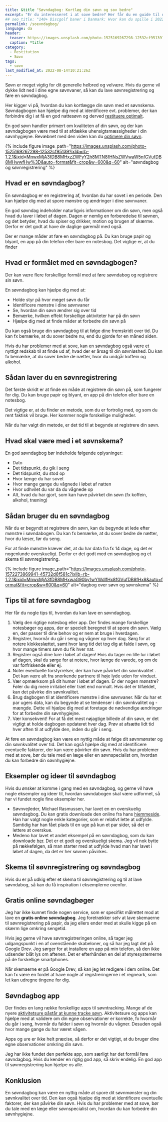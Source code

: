 ```yaml
---
title: &title "Søvndagbog: Kortlæg din søvn og sov bedre"
excerpt: "Er du interesseret i at sove bedre? Her får du en guide til og eksempler på, hvordan du kan lave søvnregistrering og føre en søvndagbog."
## seo_title: "140+ Discgolf baner i Danmark: Hvor kan du spille i 2022?"
permalink: /soevndagbog/
language: da
header:
  teaser: https://images.unsplash.com/photo-1525169267298-12532cf95139?ixlib=rb-1.2.1&ixid=MnwxMjA3fDB8MHxzZWFyY2h8MTN8fHNsZWVwaW5nfGVufDB8MHwwfHw%3D&auto=format&fit=crop&h=300&w=400&q=10
  caption: *title
category:
  - Restitution
  - Søvn
tags:
  - søvn
last_modified_at: 2022-08-14T10:21:26Z
---
```


Søvn er meget vigtig for dit generelle helbred og velvære. Hvis du gerne vil dykke lidt ned i dine egne søvnvaner, så kan du lave søvnregistrering og føre en søvndagbog.

Her kigger vi på, hvordan du kan kortlægge din søvn med et søvnskema. Søvndagbogen kan hjælpe dig med at identificere evt. problemer, der kan forbindre dig i at få en god nattesøvn og derved [restituere optimalt](/restitution/).

En god søvn handler primært om kvaliteten af din søvn, og der kan søvndagbogen være med til at afdække uhensigtsmæssigheder i din søvnhygiejne. Bevæbnet med den viden kan du [optimere din søvn](/soevn-optimering/).

{% include figure image_path="https://images.unsplash.com/photo-1525169267298-12532cf95139?ixlib=rb-1.2.1&ixid=MnwxMjA3fDB8MHxzZWFyY2h8MTN8fHNsZWVwaW5nfGVufDB8MHwwfHw%3D&auto=format&fit=crop&w=600&q=60" alt="søvndagbog og søvnregistrering" %}

## Hvad er en søvndagbog?

En søvndagbog er en registrering af, hvordan du har sovet i en periode. Den kan hjælpe dig med at spore mønstre og ændringer i dine søvnvaner.

En god søvndag indeholder naturligvis informationer om din søvn, men også hvad du laver i løbet af dagen. Dagen er nemlig en forberedelse til søvnen, og det betyder, hvad du spiser og drikker, motion og brugen af skærme. Derfor er det godt at have de daglige gøremål med også.

Der er mange måder at føre en søvndagbog på. Du kan bruge papir og blyant, en app på din telefon eller bare en notesbog. Det vigtige er, at du finder

## Hvad er formålet med en søvndagbogen?

Der kan være flere forskellige formål med at føre søvndabog og registrere sin søvn.

En søvndagbog kan hjælpe dig med at:

* Holde styr på hvor meget søvn du får
* Identificere mønstre i dine søvnvaner
* Se, hvordan din søvn ændrer sig over tid
* Bemærke, hvilken effekt forskellige aktiviteter har på din søvn
* Hjælpe dig med at finde måder at forbedre din søvn på

Du kan også bruge din søvndagbog til at følge dine fremskridt over tid. Du kan fx bemærke, at du sover bedre nu, end du gjorde for en måned siden.

Hvis du har problemer med at sove, kan en søvndagbog også være et nyttigt redskab til at finde ud af, hvad der er årsag til din søvnløshed. Du kan fx bemærke, at  du sover bedre de nætter, hvor du undgår koffein og alkohol.

## Sådan laver du en søvnregistrering

Det første skridt er at finde en måde at registrere din søvn på, som fungerer for dig. Du kan bruge papir og blyant, en app på din telefon eller bare en notesbog.

Det vigtige er, at du finder en metode, som du er fortrolig med, og som du rent faktisk vil bruge. Her kommer nogle forskellige muligheder.

Når du  har valgt din metode, er det tid til at begynde at registrere din søvn.

## Hvad skal være med i et søvnskema?

En god søvndagbog bør indeholde følgende oplysninger:

* Dato
* Det tidspunkt, du gik i seng
* Det tidspunkt, du stod op
* Hvor længe du har sovet
* Hvor mange gange du vågnede i løbet af natten
* Hvor udhvilet du var da du vågnede op
* Alt, hvad du har gjort, som kan have påvirket din søvn (fx koffein, alkohol, træning)

## Sådan bruger du en søvndagbog

Når du er begyndt at registrere din søvn, kan du begynde at lede efter mønstre i søvndabogen. Du kan fx bemærke, at du sover bedre de nætter, hvor du læser, før du  seng.

For at finde mønstre kræver det, at du har data fra fx 14 dage, og det er nogenlunde overskueligt. Derfor er det godt med en søvndagbog og et skema til søvnregistrering.

{% include figure image_path="https://images.unsplash.com/photo-1572273869941-45732d6f581c?ixlib=rb-1.2.1&ixid=MnwxMjA3fDB8MHxwaG90by1wYWdlfHx8fGVufDB8fHx8&auto=format&fit=crop&w=600&q=60" alt="dagbog over søvn og søvnskema" %}

## Tips til at føre søvndagbog

Her får du nogle tips til, hvordan du kan lave en søvndagbog.

1. Vælg den rigtige notesbog eller app. Der findes mange forskellige notesbøger og apps, der er specielt beregnet til at spore din søvn. Vælg en, der passer til dine behov og er nem at bruge i hverdagen.
2. Registrer, hvornår du går i seng og vågner op hver dag. Sørg for at notere klokkeslættet, samt hvor lang tid det tog dig at falde i søvn, og hvor mange timers søvn du fik hver nat.
3. Registrer også dine lure i løbet af dagen! Hvis du tager en lille lur i løbet af dagen, skal du sørge for at notere, hvor længe de varede, og om de var forfriskende eller ej.
4. Noter eventuelle forstyrrelser, der kan have påvirket din søvnkvalitet . Det kan være alt fra snorkende partnere til høje lyde uden for vinduet.
5. Vær opmærksom på dit humør i løbet af dagen. Er der nogen mønstre? Føler du dig mere irritabel eller træt end normalt. Hvis det er tilfældet, kan det påvirke din søvnkvalitet.
6. Brug dagbogen til at identificere mønstre i dine søvnvaner. Når du har et par ugers data, kan du begynde at se tendenser i din søvnkvalitet og -mængde. Dette vil hjælpe dig med at foretage de nødvendige ændringer for at forbedre din søvnhygiejne.
7. Vær konsekvent! For at få det mest nøjagtige billede af din søvn, er det vigtigt at holde dagbogen opdateret hver dag. Prøv at afsætte lidt tid hver aften til at udfylde den, inden du går i seng.

At føre en søvndagbog kan være en nyttig måde at følge dit søvnmønster og din søvnkvalitet over tid. Det kan også hjælpe dig med at identificere eventuelle faktorer, der kan være påvirker din søvn. Hvis du har problemer med at sove, bør du tale med en læge eller en søvnspecialist om, hvordan du kan forbedre din søvnhygiejne.

## Eksempler og ideer til søvndagbog

Hvis du ønsker at komme i gang med en søvndagbog, og gerne vil have nogle eksempler og ideer til, hvordan søvndabogen skal være udformet, så har vi fundet nogle fine eksempler her.

- Søvnvejleder, Michael Rasmussen, har lavet en en overskuelig søvndagbog. Du kan gratis downloade den online fra hans [hjemmeside](https://www.mikael-rasmussen.dk/wp-content/uploads/2017/05/S%C3%B8vndagbog-1.doc). Han har valgt nogle enkle kategorier, som er relativt lette at udfylde. Samtidig har han fået plads til en uge på kun et par sider, så det er lettere at overskue.
- Medeno har lavet et andet eksempel på en søvndagbog, som du kan downloade [her](https://medeno.dk/wp-content/uploads/S%C3%B8vndagbog.pdf). Det er et godt og overskueligt skema. Jeg vil nok bytte på rækkefølgen, så man starter med at udfylde hvad man har lavet i løbet af dagen, da det er her søvnen påvirkes.

## Skema til søvnregistrering og søvndagbog

Hvis du er på udkig efter et skema til søvnregistrering og til at lave søvndabog, så kan du få inspiration i eksemplerne ovenfor.

## Gratis online søvndagbøger

Jeg har ikke kunnet finde nogen service, som er specifikt målrettet mod at lave en **gratis online søvndagbog**. Jeg foretrækker selv at lave skemaerne til søvnregistrering på papir, da jeg ellers ender med at skulle kigge på en skærm lige omkring sengetid.

Hvis jeg gerne vil have søvnregistreringen online, så tager jeg udgangspunkt i en af ovenstående skabeloner, og så har jeg lagt det på Google Drev. Jeg sørger for at installere en app på min telefon, så den ikke udsender blåt lys om aftenen. Det er efterhånden en del af styresystemerne på de forskellige smartphones.

Når skemaerne er på Google Drev, så kan jeg let redigere i dem online. Det kan fx være en fordel at have nogle af registreringerne i et regneark, som let kan udregne tingene for dig.

## Søvndagbog app

Der findes en lang række forskellige apps til søvntracking. Mange af de nyere [aktivitetsure påstår at kunne tracke søvn](/soevn-tracking/). Aktivitetsure og apps kan hjælpe med at validere om din egne observationer er korrekte, fx hvornår du går i seng, hvornår du falder i søvn og hvornår du vågner. Desuden også hvor mange gange du har været vågen.

Apps og ure er ikke helt præcise, så derfor er det vigtigt, at du bruger dine egne observationer omkring din søvn.

Jeg har ikke fundet den perfekte app, som særligt har det formål føre søvndagbog. Hvis du kender en rigtig god app, så skriv endelig. En god app til søvnregistrering kan hjælpe os alle.

## Konklusion

En søvndagbog kan være en nyttig måde at spore dit søvnmønster og din søvnkvalitet over tid. Den kan også hjælpe dig med at identificere eventuelle faktorer, der kan påvirke din søvn. Hvis du har problemer med at sove, bør du tale med en læge eller søvnspecialist om, hvordan du kan forbedre din søvnhygiejne.
